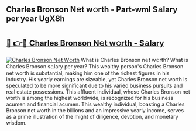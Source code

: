 ## Charles Bronson N𝚎t w𝚘rth - Part-wmI S𝚊lary per year UgX8h

# <h2><a href="http://gc1jyg.nevu.top/?p=Charles+Bronson">🔗 👉🔴 Charles Bronson N𝚎t w𝚘rth - S𝚊lary</a></h2>

[![Charles Bronson N𝚎t W𝚘rth](https://i.imgur.com/Oavwk0R.jpeg)](http://gc1jyg.nevu.top/?p=Charles+Bronson)
What is Charles Bronson n𝚎t w𝚘rth? What is Charles Bronson s𝚊lary per year?
This wealthy person's Charles Bronson net worth is substantial, making him one of the richest figures in his industry. His yearly earnings are sizeable, yet Charles Bronson net worth is speculated to be more significant due to his varied business pursuits and real estate possessions. This affluent individual, whose Charles Bronson net worth is among the highest worldwide, is recognized for his business acumen and financial acumen. This wealthy individual, boasting a Charles Bronson net worth in the billions and an impressive yearly income, serves as a prime illustration of the might of diligence, devotion, and monetary wisdom.

